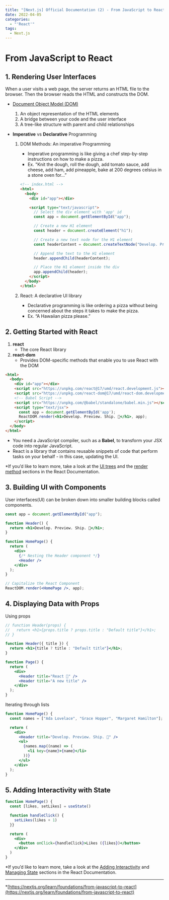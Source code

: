```yaml
---
title: "[Next.js] Official Documentation (2) - From JavaScript to React"
date: 2022-04-05
categories:
  - "'React'"
tags:
  - Next.js
---
```


# From JavaScript to React

## 1. Rendering User Interfaces

When a user visits a web page, the server returns an HTML file to the browser. Then the browser reads the HTML and constructs the DOM.

- [Document Object Model (DOM)](https://developer.mozilla.org/en-US/docs/Learn/JavaScript/Client-side_web_APIs/Manipulating_documents)

  1. An object representation of the HTML elements
  2. A bridge between your code and the user interface
  3. A tree-like structure with parent and child relationships

- **Imperative** vs **Declarative** Programming

  1. DOM Methods: An imperative Programming

     - Imperative programming is like giving a chef step-by-step instructions on how to make a pizza.
     - Ex. "Knit the dough, roll the dough, add tomato sauce, add cheese, add ham, add pineapple, bake at 200 degrees celsius in a stone oven for...”

     ```html
     <!-- index.html -->
     <html>
       <body>
         <div id="app"></div>

         <script type="text/javascript">
           // Select the div element with 'app' id
           const app = document.getElementById("app");

           // Create a new H1 element
           const header = document.createElement("h1");

           // Create a new text node for the H1 element
           const headerContent = document.createTextNode("Develop. Preview. Ship. 🚀");

           // Append the text to the H1 element
           header.appendChild(headerContent);

           // Place the H1 element inside the div
           app.appendChild(header);
         </script>
       </body>
     </html>
     ```

  2. React: A declarative UI library

     - Declarative programming is like ordering a pizza without being concerned about the steps it takes to make the pizza.
     - Ex. “A Hawaiian pizza please.”

## 2. Getting Started with React

1. **react**
   - The core React library
2. **react-dom**
   - Provides DOM-specific methods that enable you to use React with the DOM

```html
<html>
  <body>
    <div id="app"></div>
    <script src="https://unpkg.com/react@17/umd/react.development.js"></script>
    <script src="https://unpkg.com/react-dom@17/umd/react-dom.development.js"></script>
    <!-- Babel Script -->
    <script src="https://unpkg.com/@babel/standalone/babel.min.js"></script>
    <script type="text/jsx">
      const app = document.getElementById('app');
      ReactDOM.render(<h1>Develop. Preview. Ship. 🚀</h1>, app);
    </script>
  </body>
</html>
```

- You need a JavaScript compiler, such as a **Babel**, to transform your JSX code into regular JavaScript.
- React is a library that contains reusable snippets of code that perform tasks on your behalf - in this case, updating the UI.

\*If you’d like to learn more, take a look at the [UI trees](https://beta.reactjs.org/learn/preserving-and-resetting-state#the-ui-tree) and the [render method](https://beta.reactjs.org/apis/render) sections in the React Documentation.

## 3. Building UI with Components

User interfaces(UI) can be broken down into smaller building blocks called components.

```jsx
const app = document.getElementById("app");

function Header() {
  return <h1>Develop. Preview. Ship. 🚀</h1>;
}

function HomePage() {
  return (
    <div>
      {/* Nesting the Header component */}
      <Header />
    </div>
  );
}

// Capitalize the React Component
ReactDOM.render(<HomePage />, app);
```

## 4. Displaying Data with Props

Using props

```jsx
// function Header(props) {
//   return <h1>{props.title ? props.title : "Default title"}</h1>;
// }

function Header({ title }) {
  return <h1>{title ? title : "Default title"}</h1>;
}

function Page() {
  return (
    <div>
      <Header title="React 💙" />
      <Header title="A new title" />
    </div>
  );
}
```

Iterating through lists

```jsx
function HomePage() {
  const names = ["Ada Lovelace", "Grace Hopper", "Margaret Hamilton"];

  return (
    <div>
      <Header title="Develop. Preview. Ship. 🚀" />
      <ul>
        {names.map((name) => (
          <li key={name}>{name}</li>
        ))}
      </ul>
    </div>
  );
}
```

## 5. Adding Interactivity with State

```jsx
function HomePage() {
  const [likes, setLikes] = useState()

  function handleClick() {
    setLikes(likes + 1)
  }}

  return (
    <div>
      <button onClick={handleClick}>Likes ({likes})</button>
    </div>
  )
}
```

\*If you’d like to learn more, take a look at the [Adding Interactivity](https://beta.reactjs.org/learn/adding-interactivity) and [Managing State](https://beta.reactjs.org/learn/managing-state) sections in the React Documentation.

---

\*[https://nextjs.org/learn/foundations/from-javascript-to-react](https://nextjs.org/learn/foundations/from-javascript-to-react)
